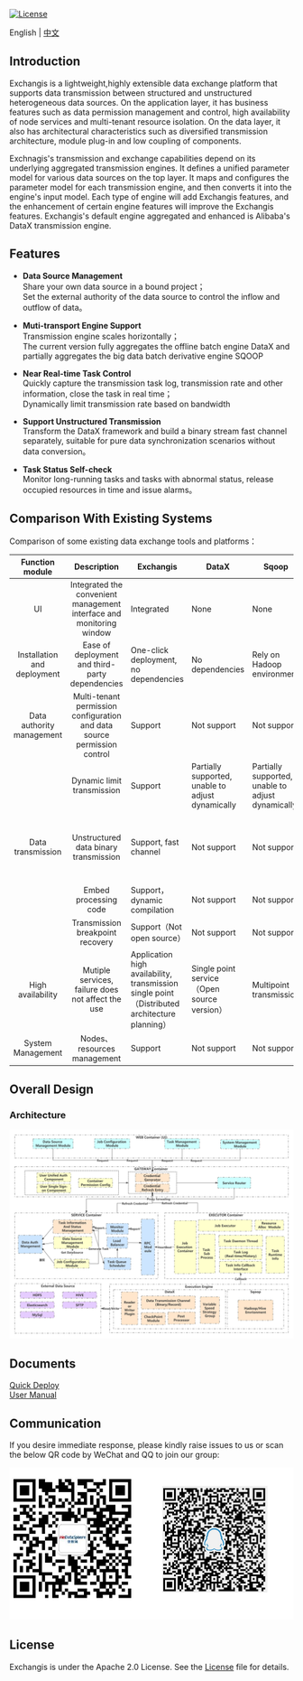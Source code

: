 [![License](https://img.shields.io/badge/license-Apache%202-4EB1BA.svg)](https://www.apache.org/licenses/LICENSE-2.0.html)

English | [中文](docs/zh_CN/ch1/README.md)  

## Introduction
Exchangis is a lightweight,highly extensible data exchange platform that supports data transmission between structured and unstructured heterogeneous data sources. On the application layer, it has business features such as data permission management and control, high availability of node services and multi-tenant resource isolation. On the data layer, it also has architectural characteristics such as diversified transmission architecture, module plug-in and low coupling of components.

Exchnagis's transmission and exchange capabilities depend on its underlying aggregated transmission engines. It defines a unified parameter model for various data sources on the top layer. It maps and configures the parameter model for each transmission engine, and then converts it into the engine's input model. Each type of engine will add Exchangis features, and  the enhancement of certain engine features will improve the Exchangis features. Exchangis's default engine aggregated and enhanced is Alibaba's DataX transmission engine.

## Features
- **Data Source Management**  
Share your own data source in a bound project；  
Set the external authority of the data source to control the inflow and outflow of data。

- **Muti-transport Engine Support**  
Transmission engine scales horizontally；  
The current version fully aggregates the offline batch engine DataX and partially aggregates the big data batch derivative engine SQOOP

- **Near Real-time Task Control**  
Quickly capture the transmission task log, transmission rate and other information, close the task in real time；  
Dynamically limit transmission rate based on bandwidth  

- **Support Unstructured Transmission**  
Transform the DataX framework and build a binary stream fast channel separately, suitable for pure data synchronization scenarios without data conversion。

- **Task Status Self-check**  
Monitor long-running tasks and tasks with abnormal status, release occupied resources in time and issue alarms。  

## Comparison With Existing Systems
Comparison of some existing data exchange tools and platforms：  

| Function module | Description | Exchangis | DataX | Sqoop | DataLink | DBus |
| :----: | :----: |-------|-------|-------|-------|-------|  
| UI | Integrated the convenient management interface and monitoring window | Integrated | None | None | Integrated |Integrated |
| Installation and deployment | Ease of deployment and third-party dependencies | One-click deployment, no dependencies | No dependencies | Rely on Hadoop environment | Rely on Zookeeper | Rely on a large number of third-party components |
| Data authority management |  Multi-tenant permission configuration and data source permission control | Support | Not support | Not support | Not support | Support |
|        |Dynamic limit transmission | Support | Partially supported, unable to adjust dynamically | Partially supported, unable to adjust dynamically | Support | Support，with Kafka |
| Data transmission| Unstructured data binary transmission | Support, fast channel | Not support | Not support | Not support，only transport record | Not support，need to be converted to a unified message format|
|        | Embed processing code | Support，dynamic compilation | Not support | Not support | Not support | Partial support |
|        | Transmission breakpoint recovery | Support（Not open source） | Not support | Not support | Support | Support |
| High availability | Mutiple services, failure does not affect the use | Application high availability, transmission single point（Distributed architecture planning） | Single point service（Open source version） | Multipoint transmission | Application、transmission high availability | Application、transmission high availability |
| System Management | Nodes、resources management | Support | Not support | Not support | Support | Support |

## Overall Design

### Architecture

![Architecture](images/en_US/ch1/architecture.png)

## Documents
[Quick Deploy](docs/zh_CN/ch1/exchangis_deploy_cn.md)  
[User Manual](docs/zh_CN/ch1/exchangis_user_manual_cn.md)

## Communication

If you desire immediate response, please kindly raise issues to us or scan the below QR code by WeChat and QQ to join our group:

![Communication](images/communication.png)

## License
   
Exchangis is under the Apache 2.0 License. See the [License](LICENSE) file for details.
